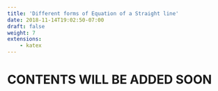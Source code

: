 ```yaml
---
title: 'Different forms of Equation of a Straight line'
date: 2018-11-14T19:02:50-07:00
draft: false
weight: 7
extensions:
    - katex
---
```


<h1>CONTENTS WILL BE ADDED SOON</h1>